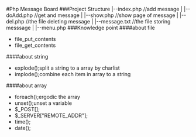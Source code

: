 #Php Message Board
###Project Structure
    |--index.php   //add message 
    |
    |--doAdd.php   //get and message
    |
    |--show.php    //show page of message
    |
    |--del.php     //the file deleting message
    |
    |--message.txt //the file storing messsage
    |
    |--menu.php 
###Knowledge point
####about file
*   file_put_contents
*   file_get_contents

####about string
*   explode();split a string to a array by charlist
*   implode();combine each item in array to a string

####about array
*   foreach();ergodic the array
*   unset();unset a variable
*   $_POST[];
*   $_SERVER["REMOTE_ADDR"];
*   time();
*   date();
